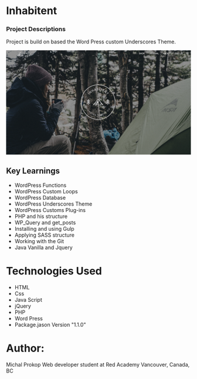 # Inhabitent

### Project Descriptions

Project is build on based the Word Press custom Underscores Theme.

<img src="./themes/inhabitent/images/main-girl-inhabitant.png"  />

## Key Learnings

- WordPress Functions
- WordPress Custom Loops
- WordPress Database
- WordPress Underscores Theme
- WordPress Customs Plug-ins
- PHP and his structure
- WP_Query and get_posts
- Installing and using Gulp
- Applying SASS structure
- Working with the Git
- Java Vanilla and Jquery

# Technologies Used

- HTML
- Css
- Java Script
- jQuery
- PHP
- Word Press
- Package.jason Version "1.1.0"

# Author:

Michal Prokop
Web developer student at Red Academy
Vancouver, Canada, BC
